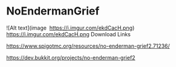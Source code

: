 # NoEndermanGrief

![Alt text](image 
https://i.imgur.com/ekdCacH.png)
https://i.imgur.com/ekdCacH.png
Download Links

https://www.spigotmc.org/resources/no-enderman-grief2.71236/

https://dev.bukkit.org/projects/no-enderman-grief2
